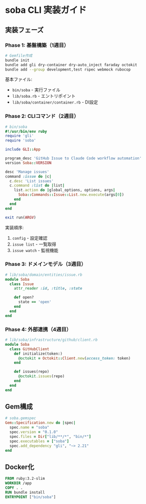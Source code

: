 # soba CLI 実装ガイド

## 実装フェーズ

### Phase 1: 基盤構築（1週目）

```bash
# Gemfile作成
bundle init
bundle add gli dry-container dry-auto_inject faraday octokit
bundle add --group development,test rspec webmock rubocop
```

基本ファイル:
- `bin/soba` - 実行ファイル
- `lib/soba.rb` - エントリポイント
- `lib/soba/container/container.rb` - DI設定

### Phase 2: CLIコマンド（2週目）

```ruby
# bin/soba
#!/usr/bin/env ruby
require 'gli'
require 'soba'

include GLI::App

program_desc 'GitHub Issue to Claude Code workflow automation'
version Soba::VERSION

desc 'Manage issues'
command :issue do |c|
  c.desc 'List issues'
  c.command :list do |list|
    list.action do |global_options, options, args|
      Soba::Commands::Issue::List.new.execute(args[0])
    end
  end
end

exit run(ARGV)
```

実装順序:
1. `config` - 設定確認
2. `issue list` - 一覧取得
3. `issue watch` - 監視機能

### Phase 3: ドメインモデル（3週目）

```ruby
# lib/soba/domain/entities/issue.rb
module Soba
  class Issue
    attr_reader :id, :title, :state

    def open?
      state == 'open'
    end
  end
end
```

### Phase 4: 外部連携（4週目）

```ruby
# lib/soba/infrastructure/github/client.rb
module Soba
  class GitHubClient
    def initialize(token:)
      @octokit = Octokit::Client.new(access_token: token)
    end

    def issues(repo)
      @octokit.issues(repo)
    end
  end
end
```

## Gem構成

```ruby
# soba.gemspec
Gem::Specification.new do |spec|
  spec.name = "soba"
  spec.version = "0.1.0"
  spec.files = Dir["lib/**/*", "bin/*"]
  spec.executables = ["soba"]
  spec.add_dependency "gli", "~> 2.21"
end
```

## Docker化

```dockerfile
FROM ruby:3.2-slim
WORKDIR /app
COPY . .
RUN bundle install
ENTRYPOINT ["bin/soba"]
```